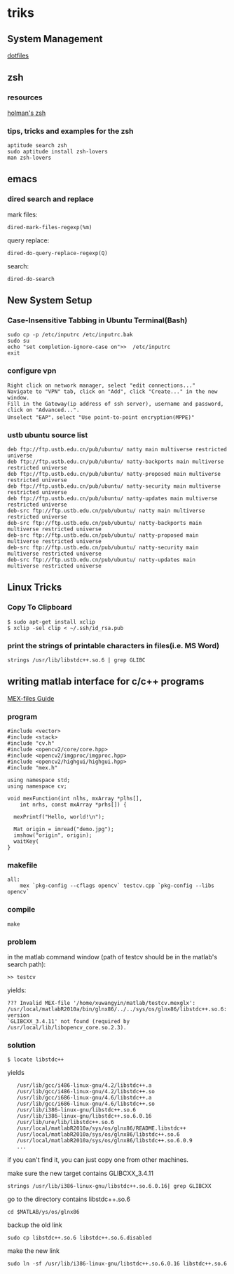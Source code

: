 triks
=====
## System Management
[dotfiles](http://dotfiles.github.com/)
## zsh
### resources
[holman's zsh](https://github.com/holman/dotfiles)
### tips, tricks and examples for the zsh
    aptitude search zsh
    sudo aptitude install zsh-lovers
    man zsh-lovers
## emacs
### dired search and replace
mark files:
    
    dired-mark-files-regexp(%m)
query replace:

    dired-do-query-replace-regexp(Q)
search:

    dired-do-search
## New System Setup
### Case-Insensitive Tabbing in Ubuntu Terminal(Bash)
    sudo cp -p /etc/inputrc /etc/inputrc.bak
    sudo su
    echo "set completion-ignore-case on">>  /etc/inputrc
    exit
    
### configure vpn
    Right click on network manager, select "edit connections..."
    Navigate to "VPN" tab, click on "Add", click "Create..." in the new window.
    Fill in the Gateway(ip address of ssh server), username and password, click on "Advanced...".
    Unselect "EAP"，select "Use point-to-point encryption(MPPE)"

### ustb ubuntu source list
    deb ftp://ftp.ustb.edu.cn/pub/ubuntu/ natty main multiverse restricted universe
    deb ftp://ftp.ustb.edu.cn/pub/ubuntu/ natty-backports main multiverse restricted universe
    deb ftp://ftp.ustb.edu.cn/pub/ubuntu/ natty-proposed main multiverse restricted universe
    deb ftp://ftp.ustb.edu.cn/pub/ubuntu/ natty-security main multiverse restricted universe
    deb ftp://ftp.ustb.edu.cn/pub/ubuntu/ natty-updates main multiverse restricted universe
    deb-src ftp://ftp.ustb.edu.cn/pub/ubuntu/ natty main multiverse restricted universe
    deb-src ftp://ftp.ustb.edu.cn/pub/ubuntu/ natty-backports main multiverse restricted universe
    deb-src ftp://ftp.ustb.edu.cn/pub/ubuntu/ natty-proposed main multiverse restricted universe
    deb-src ftp://ftp.ustb.edu.cn/pub/ubuntu/ natty-security main multiverse restricted universe
    deb-src ftp://ftp.ustb.edu.cn/pub/ubuntu/ natty-updates main multiverse restricted universe

## Linux Tricks
### Copy To Clipboard
    $ sudo apt-get install xclip
    $ xclip -sel clip < ~/.ssh/id_rsa.pub
### print the strings of printable characters in files(i.e. MS Word)
    strings /usr/lib/libstdc++.so.6 | grep GLIBC

## writing matlab interface for c/c++ programs
[MEX-files Guide](http://www.mathworks.cn/support/tech-notes/1600/1605.html#example1)
### program
    #include <vector>
    #include <stack>
    #include "cv.h"
    #include <opencv2/core/core.hpp>
    #include <opencv2/imgproc/imgproc.hpp>
    #include <opencv2/highgui/highgui.hpp>
    #include "mex.h"
    
    using namespace std;
    using namespace cv;
    
    void mexFunction(int nlhs, mxArray *plhs[],
        int nrhs, const mxArray *prhs[]) {
        
      mexPrintf("Hello, world!\n");
    
      Mat origin = imread("demo.jpg");
      imshow("origin", origin);
      waitKey(
    } 
### makefile
    all:
        mex `pkg-config --cflags opencv` testcv.cpp `pkg-config --libs opencv`
### compile
    make
### problem
in the matlab command window (path of testcv should be in the matlab's search path):

    >> testcv

yields: 

    ??? Invalid MEX-file '/home/xuwangyin/matlab/testcv.mexglx': /usr/local/matlabR2010a/bin/glnx86/../../sys/os/glnx86/libstdc++.so.6: version
    `GLIBCXX_3.4.11' not found (required by /usr/local/lib/libopencv_core.so.2.3).

### solution
    $ locate libstdc++
    
yields

       /usr/lib/gcc/i486-linux-gnu/4.2/libstdc++.a
       /usr/lib/gcc/i486-linux-gnu/4.2/libstdc++.so
       /usr/lib/gcc/i686-linux-gnu/4.6/libstdc++.a
       /usr/lib/gcc/i686-linux-gnu/4.6/libstdc++.so
       /usr/lib/i386-linux-gnu/libstdc++.so.6
       /usr/lib/i386-linux-gnu/libstdc++.so.6.0.16
       /usr/lib/ure/lib/libstdc++.so.6
       /usr/local/matlabR2010a/sys/os/glnx86/README.libstdc++
       /usr/local/matlabR2010a/sys/os/glnx86/libstdc++.so.6
       /usr/local/matlabR2010a/sys/os/glnx86/libstdc++.so.6.0.9
       ...
       
if you can't find it, you can just copy one from other machines.  

make sure the new target contains GLIBCXX_3.4.11

    strings /usr/lib/i386-linux-gnu/libstdc++.so.6.0.16| grep GLIBCXX
    
go to the directory contains libstdc++.so.6

    cd $MATLAB/ys/os/glnx86
    
backup the old link

    sudo cp libstdc++.so.6 libstdc++.so.6.disabled
    
make the new link

    sudo ln -sf /usr/lib/i386-linux-gnu/libstdc++.so.6.0.16 libstdc++.so.6